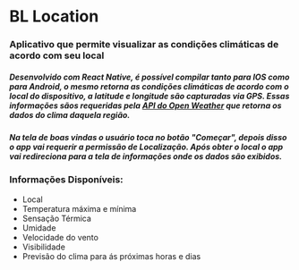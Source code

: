 # BL Location
### Aplicativo que permite visualizar as condições climáticas de acordo com seu local

##### Desenvolvido com React Native, é possível compilar tanto para IOS como para Android, o mesmo retorna as condições climáticas de acordo com o local do dispositivo, a latitude e longitude são capturadas via GPS. Essas informações sãos requeridas pela [API do Open Weather](https://openweathermap.org/api) que retorna os dados do clima daquela região.


##### Na tela de boas vindas o usuário toca no botão "Começar", depois disso o app vai requerir a permissão de Localização. Após obter o local o app vai redireciona para a tela de informações onde os dados são exibidos.


### Informações Disponíveis:

- Local
- Temperatura máxima e mínima
- Sensação Térmica
- Umidade
- Velocidade do vento
- Visibilidade
- Previsão do clima para ás próximas horas e dias
